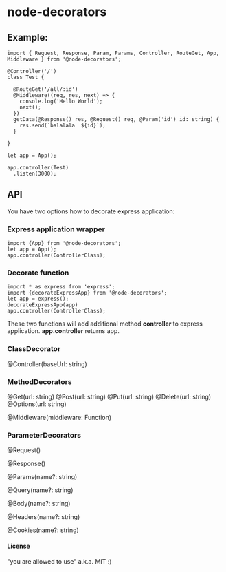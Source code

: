 # node-decorators

## Example:
```
import { Request, Response, Param, Params, Controller, RouteGet, App, Middleware } from '@node-decorators';

@Controller('/')
class Test {

  @RouteGet('/all/:id')
  @Middleware((req, res, next) => {
    console.log('Hello World');
    next();
  })
  getData(@Response() res, @Request() req, @Param('id') id: string) {
    res.send(`balalala  ${id}`);
  }

}

let app = App();

app.controller(Test)
  .listen(3000);
```

## API
You have two options how to decorate express application:

### Express application wrapper

```
import {App} from '@node-decorators';
let app = App();
app.controller(ControllerClass);
```

### Decorate function

```
import * as express from 'express';
import {decorateExpressApp} from '@node-decorators';
let app = express();
decorateExpressApp(app)
app.controller(ControllerClass);
```

These two functions will add additional method **controller** to express application.
**app.controller** returns app.


### ClassDecorator
@Controller(baseUrl: string)

### MethodDecorators

@Get(url: string)
@Post(url: string)
@Put(url: string)
@Delete(url: string)
@Options(url: string)

@Middleware(middleware: Function)

### ParameterDecorators

@Request()

@Response()

@Params(name?: string)

@Query(name?: string)

@Body(name?: string)

@Headers(name?: string)

@Cookies(name?: string)


#### License
"you are allowed to use" a.k.a. MIT :)
